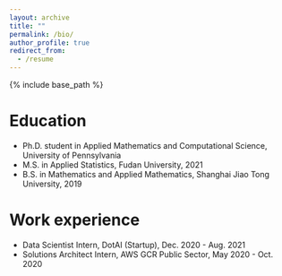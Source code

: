 ```yaml
---
layout: archive
title: ""
permalink: /bio/
author_profile: true
redirect_from:
  - /resume
---
```


{% include base_path %}

Education
======
* Ph.D. student in Applied Mathematics and Computational Science, University of Pennsylvania
* M.S. in Applied Statistics, Fudan University, 2021
* B.S. in Mathematics and Applied Mathematics, Shanghai Jiao Tong University, 2019

Work experience
======
* Data Scientist Intern, DotAI (Startup), Dec. 2020 - Aug. 2021
* Solutions Architect Intern, AWS GCR Public Sector, May 2020 - Oct. 2020
